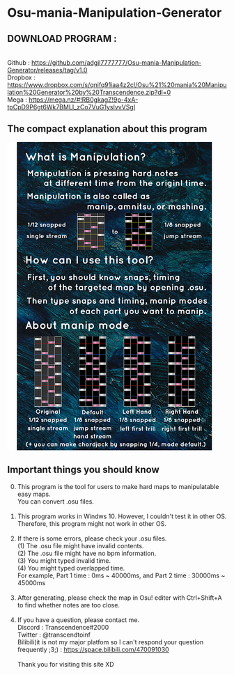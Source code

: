 # Osu-mania-Manipulation-Generator
## DOWNLOAD PROGRAM :
<br>Github : https://github.com/adgjl7777777/Osu-mania-Manipulation-Generator/releases/tag/v1.0
<br>Dropbox : https://www.dropbox.com/s/qnifq91iaa4z2cl/Osu%21%20mania%20Manipulation%20Generator%20by%20Transcendence.zip?dl=0
<br>Mega : https://mega.nz/#!RB0gkagZ!9p-4xA-tpCpD9P6gt6Wk7BMLI_zCo7VuG1ysIvvVSgI
## The compact explanation about this program
<img src="manipulation/help.png">

## Important things you should know
0. This program is the tool for users to make hard maps to manipulatable easy maps.
<br>You can convert .osu files.<br><br>
1. This program works in Windws 10. However, I couldn't test it in other OS.
<br>Therefore, this program might not work in other OS.<br><br>
2. If there is some errors, please check your .osu files.
<br>(1) The .osu file might have invalid contents.
<br>(2) The .osu file might have no bpm information.
<br>(3) You might typed invalid time.
<br>(4) You might typed overlapped time.<br>For example, Part 1 time : 0ms ~ 40000ms, and Part 2 time : 30000ms ~ 45000ms<br><br>
3. After generating, please check the map in Osu! editer with Ctrl+Shift+A to find whether notes are too close.<br><br>
4. If you have a question, please contact me.<br>
Discord : Transcendence#2000<br>
Twitter : @transcendtoinf<br>
Bilibili(it is not my major platfom so I can't respond your question frequently ;3;) : https://space.bilibili.com/470091030
<br><br>Thank you for visiting this site XD
